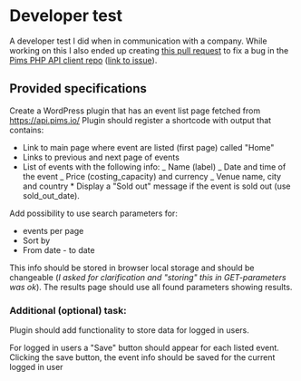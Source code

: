 # Developer test

A developer test I did when in communication with a company. While working on this I also ended up creating [this pull request](https://github.com/pimssas/pims-api-client-php/pull/49) to fix a bug in the [Pims PHP API client repo](https://github.com/pimssas/pims-api-client-php/) ([link to issue](https://github.com/pimssas/pims-api-client-php/issues/48)).

## Provided specifications

Create a WordPress plugin that has an event list page fetched from https://api.pims.io/
Plugin should register a shortcode with output that contains:

-   Link to main page where event are listed (first page) called "Home"
-   Links to previous and next page of events
-   List of events with the following info:
    _ Name (label)
    _ Date and time of the event
    _ Price (costing_capacity) and currency
    _ Venue name, city and country \* Display a "Sold out" message if the event is sold out (use sold_out_date).

Add possibility to use search parameters for:

-   events per page
-   Sort by
-   From date - to date

This info should be stored in browser local storage and should be changeable (_I asked for clarification and "storing" this in GET-parameters was ok_). The results page should use all found parameters showing results.

### Additional (optional) task:

Plugin should add functionality to store data for logged in users.

For logged in users a "Save" button should appear for each listed event. Clicking the save button, the event info should be saved for the current logged in user
